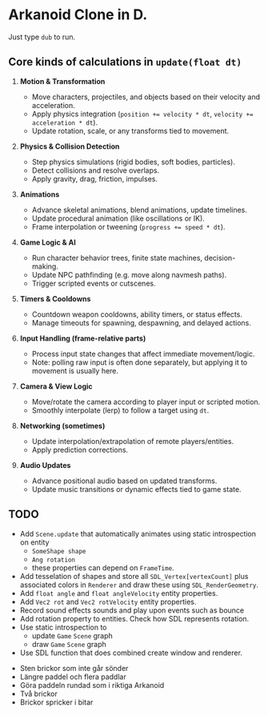 # Arkanoid Clone in D.

Just type `dub` to run.

## Core kinds of calculations in `update(float dt)`

1. **Motion & Transformation**
   - Move characters, projectiles, and objects based on their velocity
	 and acceleration.
   - Apply physics integration (`position += velocity * dt`, `velocity += acceleration * dt`).
   - Update rotation, scale, or any transforms tied to movement.

2. **Physics & Collision Detection**
   - Step physics simulations (rigid bodies, soft bodies, particles).
   - Detect collisions and resolve overlaps.
   - Apply gravity, drag, friction, impulses.

3. **Animations**
   - Advance skeletal animations, blend animations, update timelines.
   - Update procedural animation (like oscillations or IK).
   - Frame interpolation or tweening (`progress += speed * dt`).

4. **Game Logic & AI**
   - Run character behavior trees, finite state machines,
	 decision-making.
   - Update NPC pathfinding (e.g. move along navmesh paths).
   - Trigger scripted events or cutscenes.

5. **Timers & Cooldowns**
   - Countdown weapon cooldowns, ability timers, or status effects.
   - Manage timeouts for spawning, despawning, and delayed actions.

6. **Input Handling (frame-relative parts)**
   - Process input state changes that affect immediate movement/logic.
   - Note: polling raw input is often done separately, but applying it
	 to movement is usually here.

7. **Camera & View Logic**
   - Move/rotate the camera according to player input or scripted
	 motion.
   - Smoothly interpolate (lerp) to follow a target using `dt`.

8. **Networking (sometimes)**
   - Update interpolation/extrapolation of remote players/entities.
   - Apply prediction corrections.

9. **Audio Updates**
   - Advance positional audio based on updated transforms.
   - Update music transitions or dynamic effects tied to game state.

## TODO
- Add `Scene.update` that automatically animates using static introspection on
  entity
  - `SomeShape shape`
  - `Ang rotation`
  - these properties can depend on `FrameTime`.
- Add tesselation of shapes and store all `SDL_Vertex[vertexCount]`
  plus associated colors in `Renderer` and draw these using
  `SDL_RenderGeometry`.
- Add `float angle` and `float angleVelocity` entity properties.
- Add `Vec2 rot` and `Vec2 rotVelocity` entity properties.
- Record sound effects sounds and play upon events such as bounce
- Add rotation property to entities. Check how SDL represents rotation.
- Use static introspection to
  - update `Game` `Scene` graph
  - draw `Game` `Scene` graph
- Use SDL function that does combined create window and renderer.
+ Sten brickor som inte går sönder
+ Längre paddel och flera paddlar
+ Göra paddeln rundad som i riktiga Arkanoid
+ Två brickor
+ Brickor spricker i bitar

<!-- Local Variables: -->
<!-- gptel-model: grok-beta -->
<!-- gptel--backend-name: "xAI" -->
<!-- gptel--bounds: nil -->
<!-- End: -->
